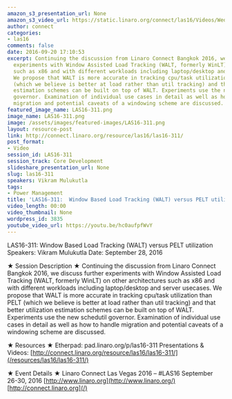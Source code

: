 ```yaml
---
amazon_s3_presentation_url: None
amazon_s3_video_url: https://static.linaro.org/connect/las16/Videos/Wednesday/LAS16-311%20Window%20Based%20Load%20Tracking%20%28WALT%29%20versus%20PELT%20utilization.mp4
author: connect
categories:
- las16
comments: false
date: 2016-09-20 17:10:53
excerpt: Continuing the discussion from Linaro Connect Bangkok 2016, we discuss further
  experiments with Window Assisted Load Tracking (WALT, formerly WinLT) on other architectures
  such as x86 and with different workloads including laptop/desktop and server usecases.
  We propose that WALT is more accurate in tracking cpu/task utilization than PELT
  (which we believe is better at load rather than util tracking) and that better utilization
  estimation schemes can be built on top of WALT. Experiments use the new schedutil
  governor. Examination of individual use cases in detail as well as how to handle
  migration and potential caveats of a windowing scheme are discussed.
featured_image_name: LAS16-311.png
image_name: LAS16-311.png
image: /assets/images/featured-images/LAS16-311.png
layout: resource-post
link: http://connect.linaro.org/resource/las16/las16-311/
post_format:
- Video
session_id: LAS16-311
session_track: Core Development
slideshare_presentation_url: None
slug: las16-311
speakers: Vikram Mulukutla
tags:
- Power Management
title: 'LAS16-311:  Window Based Load Tracking (WALT) versus PELT utilization'
video_length: 00:00
video_thumbnail: None
wordpress_id: 3835
youtube_video_url: https://youtu.be/hc0aufpfWvY
---
```


LAS16-311: Window Based Load Tracking (WALT) versus PELT utilization
Speakers: Vikram Mulukutla
Date: September 28, 2016

★ Session Description ★
Continuing the discussion from Linaro Connect Bangkok 2016, we discuss further experiments with Window Assisted Load Tracking (WALT, formerly WinLT) on other architectures such as x86 and with different workloads including laptop/desktop and server usecases. We propose that WALT is more accurate in tracking cpu/task utilization than PELT (which we believe is better at load rather than util tracking) and that better utilization estimation schemes can be built on top of WALT. Experiments use the new schedutil governor. Examination of individual use cases in detail as well as how to handle migration and potential caveats of a windowing scheme are discussed.

★ Resources ★
Etherpad: pad.linaro.org/p/las16-311
Presentations & Videos: [http://connect.linaro.org/resource/las16/las16-311/](/resources/las16/las16-311/)

★ Event Details ★
Linaro Connect Las Vegas 2016 – #LAS16
September 26-30, 2016
[http://www.linaro.org](http://www.linaro.org/)
[http://connect.linaro.org](/)
